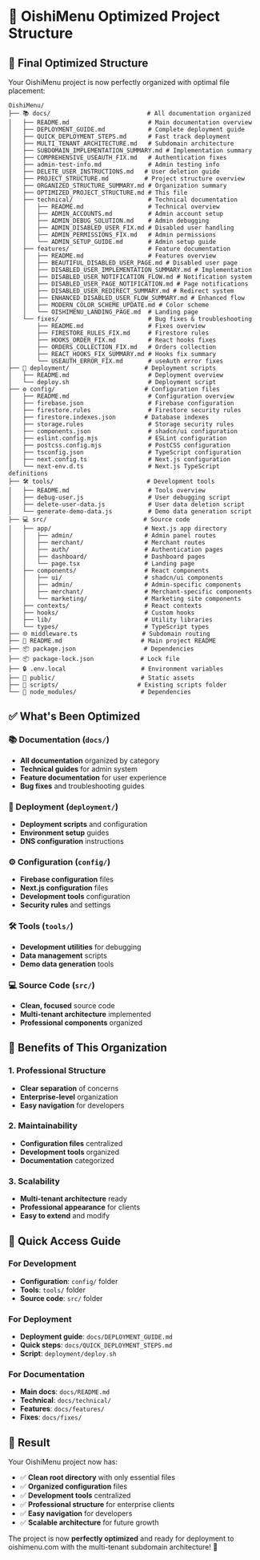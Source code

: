 # 📁 OishiMenu Optimized Project Structure

## 🎯 **Final Optimized Structure**

Your OishiMenu project is now perfectly organized with optimal file placement:

```
OishiMenu/
├── 📚 docs/                           # All documentation organized
│   ├── README.md                      # Main documentation overview
│   ├── DEPLOYMENT_GUIDE.md            # Complete deployment guide
│   ├── QUICK_DEPLOYMENT_STEPS.md      # Fast track deployment
│   ├── MULTI_TENANT_ARCHITECTURE.md   # Subdomain architecture
│   ├── SUBDOMAIN_IMPLEMENTATION_SUMMARY.md # Implementation summary
│   ├── COMPREHENSIVE_USEAUTH_FIX.md   # Authentication fixes
│   ├── admin-test-info.md             # Admin testing info
│   ├── DELETE_USER_INSTRUCTIONS.md   # User deletion guide
│   ├── PROJECT_STRUCTURE.md          # Project structure overview
│   ├── ORGANIZED_STRUCTURE_SUMMARY.md # Organization summary
│   ├── OPTIMIZED_PROJECT_STRUCTURE.md # This file
│   ├── technical/                     # Technical documentation
│   │   ├── README.md                  # Technical overview
│   │   ├── ADMIN_ACCOUNTS.md          # Admin account setup
│   │   ├── ADMIN_DEBUG_SOLUTION.md    # Admin debugging
│   │   ├── ADMIN_DISABLED_USER_FIX.md # Disabled user handling
│   │   ├── ADMIN_PERMISSIONS_FIX.md   # Admin permissions
│   │   └── ADMIN_SETUP_GUIDE.md       # Admin setup guide
│   ├── features/                      # Feature documentation
│   │   ├── README.md                  # Features overview
│   │   ├── BEAUTIFUL_DISABLED_USER_PAGE.md # Disabled user page
│   │   ├── DISABLED_USER_IMPLEMENTATION_SUMMARY.md # Implementation
│   │   ├── DISABLED_USER_NOTIFICATION_FLOW.md # Notification system
│   │   ├── DISABLED_USER_PAGE_NOTIFICATION.md # Page notifications
│   │   ├── DISABLED_USER_REDIRECT_SUMMARY.md # Redirect system
│   │   ├── ENHANCED_DISABLED_USER_FLOW_SUMMARY.md # Enhanced flow
│   │   ├── MODERN_COLOR_SCHEME_UPDATE.md # Color scheme
│   │   └── OISHIMENU_LANDING_PAGE.md  # Landing page
│   └── fixes/                         # Bug fixes & troubleshooting
│       ├── README.md                  # Fixes overview
│       ├── FIRESTORE_RULES_FIX.md     # Firestore rules
│       ├── HOOKS_ORDER_FIX.md         # React hooks fixes
│       ├── ORDERS_COLLECTION_FIX.md   # Orders collection
│       ├── REACT_HOOKS_FIX_SUMMARY.md # Hooks fix summary
│       └── USEAUTH_ERROR_FIX.md       # useAuth error fixes
├── 🚀 deployment/                     # Deployment scripts
│   ├── README.md                      # Deployment overview
│   └── deploy.sh                      # Deployment script
├── ⚙️ config/                         # Configuration files
│   ├── README.md                      # Configuration overview
│   ├── firebase.json                  # Firebase configuration
│   ├── firestore.rules                # Firestore security rules
│   ├── firestore.indexes.json        # Database indexes
│   ├── storage.rules                  # Storage security rules
│   ├── components.json                # shadcn/ui configuration
│   ├── eslint.config.mjs              # ESLint configuration
│   ├── postcss.config.mjs             # PostCSS configuration
│   ├── tsconfig.json                  # TypeScript configuration
│   ├── next.config.ts                 # Next.js configuration
│   └── next-env.d.ts                  # Next.js TypeScript definitions
├── 🛠️ tools/                          # Development tools
│   ├── README.md                      # Tools overview
│   ├── debug-user.js                  # User debugging script
│   ├── delete-user-data.js            # User data deletion script
│   └── generate-demo-data.js          # Demo data generation script
├── 💻 src/                           # Source code
│   ├── app/                          # Next.js app directory
│   │   ├── admin/                    # Admin panel routes
│   │   ├── merchant/                 # Merchant routes
│   │   ├── auth/                     # Authentication pages
│   │   ├── dashboard/                # Dashboard pages
│   │   └── page.tsx                  # Landing page
│   ├── components/                   # React components
│   │   ├── ui/                       # shadcn/ui components
│   │   ├── admin/                    # Admin-specific components
│   │   ├── merchant/                 # Merchant-specific components
│   │   └── marketing/                # Marketing site components
│   ├── contexts/                     # React contexts
│   ├── hooks/                        # Custom hooks
│   ├── lib/                          # Utility libraries
│   └── types/                        # TypeScript types
├── 🌐 middleware.ts                  # Subdomain routing
├── 📄 README.md                      # Main project README
├── 📦 package.json                   # Dependencies
├── 📦 package-lock.json             # Lock file
├── 🔒 .env.local                     # Environment variables
├── 📁 public/                        # Static assets
├── 📁 scripts/                      # Existing scripts folder
└── 📁 node_modules/                  # Dependencies
```

## ✅ **What's Been Optimized**

### **📚 Documentation (`docs/`)**
- **All documentation** organized by category
- **Technical guides** for admin system
- **Feature documentation** for user experience
- **Bug fixes** and troubleshooting guides

### **🚀 Deployment (`deployment/`)**
- **Deployment scripts** and configuration
- **Environment setup** guides
- **DNS configuration** instructions

### **⚙️ Configuration (`config/`)**
- **Firebase configuration** files
- **Next.js configuration** files
- **Development tools** configuration
- **Security rules** and settings

### **🛠️ Tools (`tools/`)**
- **Development utilities** for debugging
- **Data management** scripts
- **Demo data generation** tools

### **💻 Source Code (`src/`)**
- **Clean, focused** source code
- **Multi-tenant architecture** implemented
- **Professional components** organized

## 🎯 **Benefits of This Organization**

### **1. Professional Structure**
- **Clear separation** of concerns
- **Enterprise-level** organization
- **Easy navigation** for developers

### **2. Maintainability**
- **Configuration files** centralized
- **Development tools** organized
- **Documentation** categorized

### **3. Scalability**
- **Multi-tenant architecture** ready
- **Professional appearance** for clients
- **Easy to extend** and modify

## 🚀 **Quick Access Guide**

### **For Development**
- **Configuration**: `config/` folder
- **Tools**: `tools/` folder
- **Source code**: `src/` folder

### **For Deployment**
- **Deployment guide**: `docs/DEPLOYMENT_GUIDE.md`
- **Quick steps**: `docs/QUICK_DEPLOYMENT_STEPS.md`
- **Script**: `deployment/deploy.sh`

### **For Documentation**
- **Main docs**: `docs/README.md`
- **Technical**: `docs/technical/`
- **Features**: `docs/features/`
- **Fixes**: `docs/fixes/`

## 🎉 **Result**

Your OishiMenu project now has:
- ✅ **Clean root directory** with only essential files
- ✅ **Organized configuration** files
- ✅ **Development tools** centralized
- ✅ **Professional structure** for enterprise clients
- ✅ **Easy navigation** for developers
- ✅ **Scalable architecture** for future growth

The project is now **perfectly optimized** and ready for deployment to oishimenu.com with the multi-tenant subdomain architecture! 🚀
